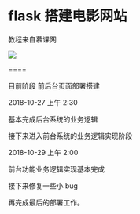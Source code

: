 # flask 搭建电影网站

教程来自慕课网

![](https://i.loli.net/2018/10/22/5bcd4dd090acd.png)

====

目前阶段 前后台页面部署搭建 


2018-10-27 上午 2:30 

基本完成后台系统的业务逻辑

接下来进入前台系统的业务逻辑实现阶段

2018-10-29 上午 2:00

前台功能业务逻辑实现基本完成

接下来修复一些小 bug

再完成最后的部署工作。


